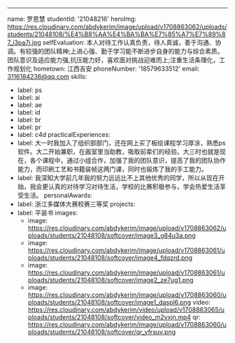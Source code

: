 ---
name: 罗思慧
studentId: '21048216'
heroImg: https://res.cloudinary.com/abdykerim/image/upload/v1708863062/uploads/students/21048108/%E4%B8%AA%E4%BA%BA%E7%85%A7%E7%89%87_i3pa7i.jpg
selfEvaluation: 本人对待工作认真负责，待人真诚，善于沟通、协调。有较强的团队精神;上进心强、勤于学习能不断进步自身的能力与综合素质。团队意识及适应能力强,抗压能力好，喜欢面对挑战迎难而上;注重生活条理化，工作规划化
hometown: 江西吉安
phoneNumber: '18579633512'
email: 3116184236@qq.com
skills:
  - label: ps
  - label: ai
  - label: ae
  - label: id
  - label: br
  - label: pr
  - label: c4d
practicalExperiences:
  - label: 大一时我加入了组织部部门，还在网上买了板绘课程学习厚涂，熟悉ps软件。大二开始兼职，在画室里当助教，吸取前辈们的经验。大三时也就是现在，各个课程中，通过小组合作，加强了我的团队意识，提高了我的团队协作能力，而印刷工艺和书籍装帧这两门课，同时也锻炼了我的手工能力。
  - label: 我深知大学前几年我的努力远远比不上其他优秀的同学，所以从现在开始，我会更认真的对待学习对待生活，学校的比赛积极参与，学会热爱生活享受生活。
personalAwards:
  - label: 浙江多媒体大赛校赛三等奖
projects:
  - label: 平装书
    images:
      - image: https://res.cloudinary.com/abdykerim/image/upload/v1708863062/uploads/students/21048108/softcover/image3_g84u3a.png
      - image: https://res.cloudinary.com/abdykerim/image/upload/v1708863061/uploads/students/21048108/softcover/image4_fdqzrd.png
      - image: https://res.cloudinary.com/abdykerim/image/upload/v1708863061/uploads/students/21048108/softcover/image2_ze7ug1.png
      - image: https://res.cloudinary.com/abdykerim/image/upload/v1708863060/uploads/students/21048108/softcover/image1_daspl6.png
    video: https://res.cloudinary.com/abdykerim/video/upload/v1708863065/uploads/students/21048108/softcover/video_m2vxjn.mp4
    qr: https://res.cloudinary.com/abdykerim/image/upload/v1708863060/uploads/students/21048108/softcover/qr_yfrsuv.png
